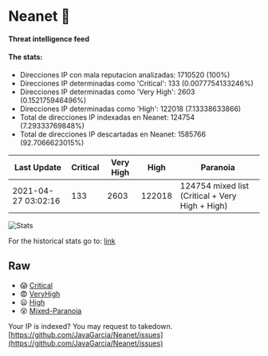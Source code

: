 # Neanet :hocho:
#### Threat intelligence feed
#### The stats:

- Direcciones IP con mala reputacion analizadas: 1710520 (100%)
- Direcciones IP determinadas como 'Critical':  133 (0.0077754133246%)
- Direcciones IP determinadas como 'Very High':  2603 (0.152175946496%)
- Direcciones IP determinadas como 'High':  122018 (7.13338633866)
- Total de direcciones IP indexadas en Neanet:  124754 (7.29333769848%)
- Total de direcciones IP descartadas en Neanet:  1585766 (92.7066623015%)

| Last Update | Critical | Very High | High | Paranoia |
| --- | --- | --- | --- | --- |
| 2021-04-27 03:02:16 | 133 | 2603 | 122018 | 124754 mixed list (Critical + Very High + High)|

![Stats](https://docs.google.com/spreadsheets/d/e/2PACX-1vSnaNMIXVabIpDJjufMlzH7poXnshF3mgd8Is1g9ytUEzVsP5my4Trn8f-xkoLLQ38xpL3HtmUexLo6/pubchart?oid=501124687&format=image)

For the historical stats go to: [link](/stats.csv)
## Raw
- :scream: [Critical](https://raw.githubusercontent.com/JavaGarcia/Neanet/master/blacklists/neanet_critical.txt)
- :fearful: [VeryHigh](https://raw.githubusercontent.com/JavaGarcia/Neanet/master/blacklists/neanet_veryHigh.txtt)
- :frowning: [High](https://raw.githubusercontent.com/JavaGarcia/Neanet/master/blacklists/neanet_high.txt)
- :dizzy_face: [Mixed-Paranoia](https://raw.githubusercontent.com/JavaGarcia/Neanet/master/blacklists/neanet_all.txt)


Your IP is indexed? You may request to takedown. [https://github.com/JavaGarcia/Neanet/issues](https://github.com/JavaGarcia/Neanet/issues)




























































































































































































































































































































































































































































































































































































































































































































































































































































































































































































































































































































































































































































































































































































































































































































































































































































































































































































































































































































































































































































































































































































































































































































































































































































































































































































































































































































































































































































































































































































































































































































































































































































































































































































































































































































































































































































































































































































































































































































































































































































































































































































































































































































































































































































































































































































































































































































































































































































































































































































































































































































































































































































































































































































































































































































































































































































































































































































































































































































































































































































































































